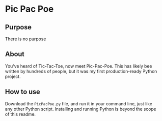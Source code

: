 # Pic Pac Poe
## Purpose
There is no purpose

## About
You've heard of Tic-Tac-Toe, now meet Pic-Pac-Poe. This has likely bee written by hundreds of people, but it was my first production-ready Python project.

## How to use
Download the `PicPacPoe.py` file, and run it in your command line, just like any other Python script. Installing and running Python is beyond the scope of this readme.